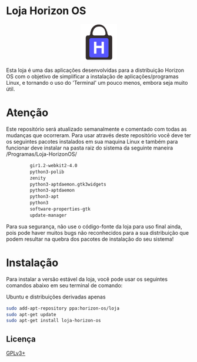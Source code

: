 # Loja Horizon OS
<p align="center">
<img src="https://raw.githubusercontent.com/Horizon-OS/Loja-Horizon-OS/master/Logo/loja-horizon.png" alt="Logo" width="100" >
</p>
Esta loja é uma das aplicações desenvolvidas para a distribuição Horizon OS com o objetivo de simplificar a instalação de aplicações/programas Linux, e tornando o uso do 'Terminal' um pouco menos, embora seja muito útil.







# Atenção
Este repositório será atualizado semanalmente e comentado com todas as mudanças que ocorreram.
Para usar através deste repositório você deve ter os seguintes pacotes instalados em sua maquina Linux e também para funcionar deve instalar na pasta raiz do sistema da seguinte maneira /Programas/Loja-HorizonOS/

```bash
         gir1.2-webkit2-4.0
         python3-polib
         zenity
         python3-aptdaemon.gtk3widgets
         python3-aptdaemon
         python3-apt
         python3
         software-properties-gtk
         update-manager
```

Para sua segurança, não use o código-fonte da loja para uso final ainda, pois pode haver muitos bugs não reconhecidos para a sua distribuição que podem resultar na quebra dos pacotes de instalação do seu sistema!

# Instalação
Para instalar a versão estável da loja, você pode usar os seguintes comandos abaixo em seu terminal de comando:

Ubuntu e distribuições derivadas apenas
```bash
sudo add-apt-repository ppa:horizon-os/loja
sudo apt-get update
sudo apt-get install loja-horizon-os
```

## Licença
[GPLv3+](https://www.gnu.org/licenses/gpl-3.0.pt-br.html)

